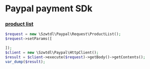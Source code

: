# Paypal payment SDk

### [product list](https://www.paypal.com)

```php
$request = new \Szwtdl\Paypal\Request\ProductList();
$request->setParams([
    
]);
$client = new \Szwtdl\Paypal\HttpClient();
$result = $client->execute($request)->getBody()->getContents();
var_dump($result);
```